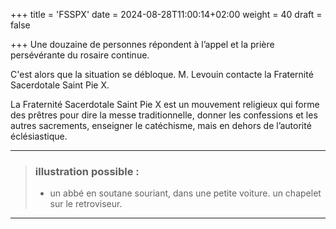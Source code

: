+++
title = 'FSSPX'
date = 2024-08-28T11:00:14+02:00
weight = 40
draft = false

+++
Une douzaine de personnes répondent à l’appel et la prière persévérante du rosaire continue.

C'est alors que la situation se débloque. M. Levouin contacte la Fraternité Sacerdotale Saint Pie X.

La Fraternité Sacerdotale Saint Pie X est un mouvement religieux qui forme des prêtres pour dire la messe traditionnelle, donner les confessions et les autres sacrements, enseigner le catéchisme, mais en dehors de l’autorité éclésiastique.

***
>  ### illustration possible :
> - un abbé en soutane souriant, dans une petite voiture. un chapelet sur le retroviseur.
***



 